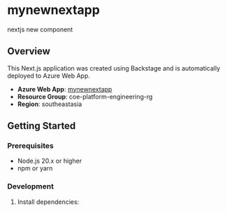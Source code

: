 # mynewnextapp

nextjs new component

## Overview

This Next.js application was created using Backstage and is automatically deployed to Azure Web App.

- **Azure Web App**: [mynewnextapp](https://mynewnextapp.azurewebsites.net)
- **Resource Group**: coe-platform-engineering-rg
- **Region**: southeastasia

## Getting Started

### Prerequisites

- Node.js 20.x or higher
- npm or yarn

### Development

1. Install dependencies:
